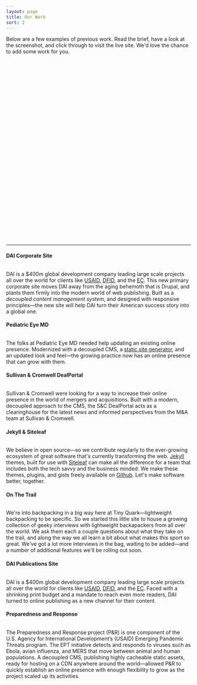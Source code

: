 ```yaml
---
layout: page
title: Our Work
sort: 2
---
```


Below are a few examples of previous work. Read the brief, have a look at the screenshot, and click through to visit the live site. We'd love the chance to add some work for you.
<svg class="quark-small" viewBox="0 0 18 18" preserveAspectRatio="xMinYMax meet"><use xlink:href="#pbd"></use></svg><hr class="tilt">

<div class="work-block">
<h4>DAI Corporate Site</h4>

<a class="work-image" href="https://www.dai.com"><img src="/assets/images/screenshot_dai.jpg" alt=""></a>
<p>DAI is a $400m global development company leading large scale projects all over the world for clients like <a href="http://www.usaid.gov">USAID</a>, <a href="https://www.gov.uk/government/organisations/department-for-international-development">DFID</a>, and the <a href="http://ec.europa.eu/index_en.htm">EC</a>. This new primary corporate site moves DAI away from the aging behemoth that is Drupal, and plants them firmly into the modern world of web publishing. Built as a <em>decoupled content management system</em>, and designed with responsive principles—the new site will help DAI turn their American success story into a global one.</p>
</div>
<div class="work-block">
<h4>Pediatric Eye MD</h4>

<a class="work-image" href="http://www.pediatriceyemd.com"><img src="/assets/images/screenshot_pedeyemd.jpg" alt=""></a>
<p>The folks at Pediatric Eye MD needed help updating an existing online presence. Modernized with a decoupled CMS, a <a href="https://www.smashingmagazine.com/2015/11/modern-static-website-generators-next-big-thing/">static site generator</a>, and an updated look and feel—the growing practice now has an online presence that can grow with them.</p>
<p class="more"></p>
</div>
<div class="work-block">
<h4>Sullivan & Cromwell DealPortal</h4>

<a class="work-image" href="http://scdealportal.sullcrom.com"><img src="/assets/images/screenshot_sullcrom.jpg" alt=""></a>
<p>Sullivan & Cromwell were looking for a way to increase their online presence in the world of mergers and acquisitions. Built with a modern, decoupled approach to the CMS, the S&C DealPortal acts as a clearinghouse for the latest news and informed perspectives from the M&A team at Sullivan & Cromwell.</p>
<p class="more"></p>
</div>
<div class="work-block">
<h4>Jekyll & Siteleaf</h4>

<a class="work-image" href="https://github.com/BryanSchuetz/siteleaf-jekyll"><img src="/assets/images/screenshot_theme.jpg" alt=""></a>
<p>We believe in open source—so we contribute regularly to the ever-growing ecosystem of great software that's currently transforming the web. <a href="http://jekyllrb.com">Jekyll</a> themes, built for use with <a href="http://siteleaf.com">Siteleaf</a> can make all the difference for a team that includes both the tech savvy and the business minded. We make these themes, plugins, and gists freely available on <a href="https://github.com">Github</a>. Let's make software better, together.</p>
<p class="more"></p>
</div>

<div class="work-block">
<h4>On The Trail</h4>

<a class="work-image" href="http://on-the-trail.net"><img src="/assets/images/screenshot_trail.jpg" alt=""></a>
<p>We're into backpacking in a big way here at Tiny Quark—lightweight backpacking to be specific. So we started this little site to house a growing collection of geeky interviews with lightweight backapackers from all over the world. We ask them each a couple questions about what they take on the trail, and along the way we all learn a bit about what makes this sport so great. We've got a lot more interviews in the bag, waiting to be added—and a number of additional features we'll be rolling out soon.</p>
</div>
<div class="work-block">
<h4>DAI Publications Site</h4>

<a class="work-image" href="http://dai-global-developments.com/developments/summer-2015/"><img src="/assets/images/screenshot_pubs.jpg" alt=""></a>
<p>DAI is a $400m global development company leading large scale projects all over the world for clients like <a href="http://www.usaid.gov">USAID</a>, <a href="https://www.gov.uk/government/organisations/department-for-international-development">DFID</a>, and the <a href="http://ec.europa.eu/index_en.htm">EC</a>. Faced with a shrinking print budget and a mandate to reach even more readers, DAI turned to online publishing as a new channel for their content.</p>
<p class="more"></p>
</div>
<div class="work-block">
<h4>Preparedness and Response</h4>

<a class="work-image" href="http://preparednessandresponse.org"><img src="/assets/images/pandr.jpg" alt=""></a>
<p>The Preparedness and Response project (P&R) is one component of the U.S. Agency for International Development’s (USAID) Emerging Pandemic Threats program. The EPT initiative detects and responds to viruses such as Ebola, avian influenza, and MERS that move between animal and human populations. A decoupled CMS, publishing highly cacheable static assets, ready for hosting on a CDN anywhere around the world—allowed P&R to quickly establish an online presence with enough flexibility to grow as the project scaled up its activities.</p>
</div>
